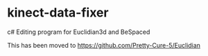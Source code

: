# kinect-data-fixer
c# Editing program for Euclidian3d and BeSpaced

This has been moved to https://github.com/Pretty-Cure-5/Euclidian
